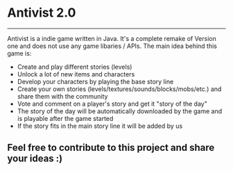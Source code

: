 # Antivist 2.0 #
*****
Antivist is a indie game written in Java. It's a complete remake of Version one and does not use any game libaries / APIs.
The main idea behind this game is:
- Create and play different stories (levels)
- Unlock a lot of new items and characters
- Develop your characters by playing the base story line
- Create your own stories (levels/textures/sounds/blocks/mobs/etc.) and share them with the community
- Vote and comment on a player's story and get it "story of the day"
- The story of the day will be automatically downloaded by the game and is playable after the game started
- If the story fits in the main story line it will be added by us

## Feel free to contribute to this project and share your ideas :) ##